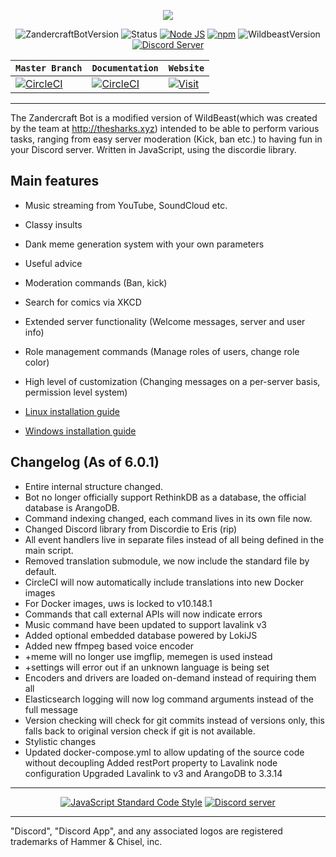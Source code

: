 <p style="text-align:center;">
<img src="https://i.imgur.com/Rak0dam.png"></p>

<p align="center">
<a><img src="https://img.shields.io/badge/ZandercraftBotVersion-6.0.1-blue.svg" alt="ZandercraftBotVersion"></a>
<a><img src="https://img.shields.io/badge/Status-Online-green.svg" alt="Status"></a>
<a href="http://nodejs.org"><img src="https://img.shields.io/badge/Node.js-10.9.0-green.svg" alt="Node JS"></a>
<a href="http://npmjs.com"><img src="https://img.shields.io/badge/npm-6.2.0-red.svg" alt="npm"></a>
<a><img src="https://img.shields.io/badge/WildBeastVersion-6.1.1-blue.svg" alt="WildbeastVersion"></a>
<a href="https://discord.io/zandercraftbot"><img src="https://img.shields.io/discord/413897297626267648.svg?label=Discord&logo=Discord&style=for-the-badge" alt="Discord Server"></a>
</p>

| **`Master Branch`** | **`Documentation`**| **`Website`**|
|--------------------|--------------------|--------------------|
|[![CircleCI](https://img.shields.io/badge/master-Passing-green.svg)](https://docs.zandercraft.cf) | [![CircleCI](https://img.shields.io/badge/Docs-In_Progress-orange.svg)](https://docs.zandercraft.cf) | [![Visit](https://i.imgur.com/oGg2eL8.png)](http://www.zandercraft.cf)

---

The Zandercraft Bot is a modified version of WildBeast(which was created by the team at http://thesharks.xyz) intended to be able to perform various tasks, ranging from easy server moderation (Kick, ban etc.) to having fun in your Discord server. Written in JavaScript, using the discordie library.

## Main features

- Music streaming from YouTube, SoundCloud etc.
- Classy insults
- Dank meme generation system with your own parameters
- Useful advice
- Moderation commands (Ban, kick)
- Search for comics via XKCD
- Extended server functionality (Welcome messages, server and user info)
- Role management commands (Manage roles of users, change role color)
- High level of customization (Changing messages on a per-server basis, permission level system)

- [Linux installation guide](http://docs.thesharks.xyz/install_linux/)
- [Windows installation guide](http://docs.thesharks.xyz/install_windows/)

## Changelog (As of 6.0.1)
- Entire internal structure changed.
- Bot no longer officially support RethinkDB as a database, the official database is ArangoDB.
- Command indexing changed, each command lives in its own file now.
- Changed Discord library from Discordie to Eris (rip)
- All event handlers live in separate files instead of all being defined in the main script.
- Removed translation submodule, we now include the standard file by default.
- CircleCI will now automatically include translations into new Docker images
- For Docker images, uws is locked to v10.148.1
- Commands that call external APIs will now indicate errors
- Music command have been updated to support lavalink v3
- Added optional embedded database powered by LokiJS
- Added new ffmpeg based voice encoder
- +meme will no longer use imgflip, memegen is used instead
- +settings will error out if an unknown language is being set
- Encoders and drivers are loaded on-demand instead of requiring them all
- Elasticsearch logging will now log command arguments instead of the full message
- Version checking will check for git commits instead of versions only, this falls back to original version check if git is not available.
- Stylistic changes
- Updated docker-compose.yml to allow updating of the source code without decoupling Added restPort property to Lavalink node configuration Upgraded Lavalink to v3 and ArangoDB to 3.3.14

---

<p align="center">
  <a href="https://github.com/feross/standard"><img src="https://cdn.rawgit.com/feross/standard/master/badge.svg" alt="JavaScript Standard Code Style"></a>
  <a href="https://discord.io/zandercraftbot"><img src="https://discordapp.com/api/guilds/413897297626267648/widget.png?style=banner2" alt="Discord server"></a>
</p>

---

"Discord", "Discord App", and any associated logos are registered trademarks of Hammer & Chisel, inc.
